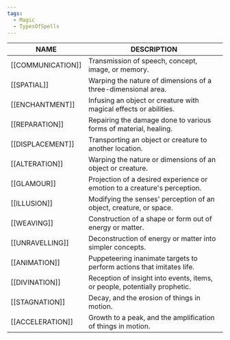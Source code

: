 ```yaml
---
tags:
  - Magic
  - TypesOfSpells
---
```


| NAME             | DESCRIPTION                                                                |
| ---------------- | -------------------------------------------------------------------------- |
| [[COMMUNICATION]]     | Transmission of speech, concept, image, or memory.                         |
| [[SPATIAL]]      | Warping the nature of dimensions of a three-dimensional area.              |
| [[ENCHANTMENT]]  | Infusing an object or creature with magical effects or abilities.          |
| [[REPARATION]]   | Repairing the damage done to various forms of material, healing.           |
| [[DISPLACEMENT]] | Transporting an object or creature to another location.                    |
| [[ALTERATION]]   | Warping the nature or dimensions of an object or creature.                 |
| [[GLAMOUR]]      | Projection of a desired experience or emotion to a creature's perception.  |
| [[ILLUSION]]     | Modifying the senses' perception of an object, creature, or space.         |
| [[WEAVING]]      | Construction of a shape or form out of energy or matter.                   |
| [[UNRAVELLING]]  | Deconstruction of energy or matter into simpler concepts.                  |
| [[ANIMATION]]    | Puppeteering inanimate targets to perform actions that imitates life.      |
| [[DIVINATION]]   | Reception of insight into events, items, or people, potentially prophetic. |
| [[STAGNATION]]   | Decay, and the erosion of things in motion.                                |
| [[ACCELERATION]] | Growth to a peak, and the amplification of things in motion.               |

